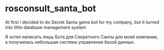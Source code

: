 # rosconsult_santa_bot

At first i decided to do Secret Santa game bot for my company, but it turned into little database management system

Я хотел написать лишь Бота для Секретного Санты для моей компании, а получилась небольшая система управления базой данных.

